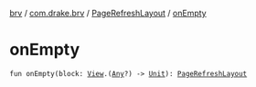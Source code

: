 [brv](../../index.md) / [com.drake.brv](../index.md) / [PageRefreshLayout](index.md) / [onEmpty](./on-empty.md)

# onEmpty

`fun onEmpty(block: `[`View`](https://developer.android.com/reference/android/view/View.html)`.(`[`Any`](https://kotlinlang.org/api/latest/jvm/stdlib/kotlin/-any/index.html)`?) -> `[`Unit`](https://kotlinlang.org/api/latest/jvm/stdlib/kotlin/-unit/index.html)`): `[`PageRefreshLayout`](index.md)